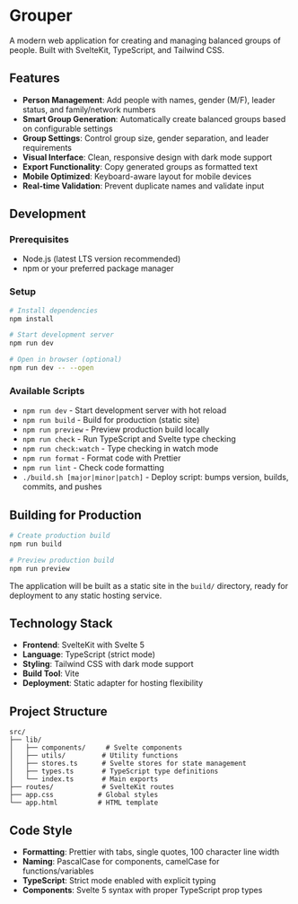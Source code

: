 # Grouper

A modern web application for creating and managing balanced groups of people. Built with SvelteKit, TypeScript, and Tailwind CSS.

## Features

- **Person Management**: Add people with names, gender (M/F), leader status, and family/network numbers
- **Smart Group Generation**: Automatically create balanced groups based on configurable settings
- **Group Settings**: Control group size, gender separation, and leader requirements
- **Visual Interface**: Clean, responsive design with dark mode support
- **Export Functionality**: Copy generated groups as formatted text
- **Mobile Optimized**: Keyboard-aware layout for mobile devices
- **Real-time Validation**: Prevent duplicate names and validate input

## Development

### Prerequisites

- Node.js (latest LTS version recommended)
- npm or your preferred package manager

### Setup

```bash
# Install dependencies
npm install

# Start development server
npm run dev

# Open in browser (optional)
npm run dev -- --open
```

### Available Scripts

- `npm run dev` - Start development server with hot reload
- `npm run build` - Build for production (static site)
- `npm run preview` - Preview production build locally
- `npm run check` - Run TypeScript and Svelte type checking
- `npm run check:watch` - Type checking in watch mode
- `npm run format` - Format code with Prettier
- `npm run lint` - Check code formatting
- `./build.sh [major|minor|patch]` - Deploy script: bumps version, builds, commits, and pushes

## Building for Production

```bash
# Create production build
npm run build

# Preview production build
npm run preview
```

The application will be built as a static site in the `build/` directory, ready for deployment to any static hosting service.

## Technology Stack

- **Frontend**: SvelteKit with Svelte 5
- **Language**: TypeScript (strict mode)
- **Styling**: Tailwind CSS with dark mode support
- **Build Tool**: Vite
- **Deployment**: Static adapter for hosting flexibility

## Project Structure

```
src/
├── lib/
│   ├── components/     # Svelte components
│   ├── utils/         # Utility functions
│   ├── stores.ts      # Svelte stores for state management
│   ├── types.ts       # TypeScript type definitions
│   └── index.ts       # Main exports
├── routes/            # SvelteKit routes
├── app.css           # Global styles
└── app.html          # HTML template
```

## Code Style

- **Formatting**: Prettier with tabs, single quotes, 100 character line width
- **Naming**: PascalCase for components, camelCase for functions/variables
- **TypeScript**: Strict mode enabled with explicit typing
- **Components**: Svelte 5 syntax with proper TypeScript prop types
